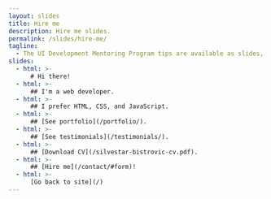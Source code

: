 ```yaml
---
layout: slides
title: Hire me
description: Hire me slides.
permalink: /slides/hire-me/
tagline:
  - The UI Development Mentoring Program tips are available as slides, too.
slides:
  - html: >-
      # Hi there!
  - html: >-
      ## I'm a web developer.
  - html: >-
      ## I prefer HTML, CSS, and JavaScript.
  - html: >-
      ## [See portfolio](/portfolio/).
  - html: >-
      ## [See testimonials](/testimonials/).
  - html: >-
      ## [Download CV](/silvestar-bistrovic-cv.pdf).
  - html: >-
      ## [Hire me](/contact/#form)!
  - html: >-
      [Go back to site](/)
---
```

